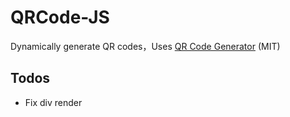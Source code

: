 # QRCode-JS
Dynamically generate QR codes，Uses [QR Code Generator](https://github.com/kazuhikoarase/qrcode-generator) (MIT)

## Todos 
- Fix div render